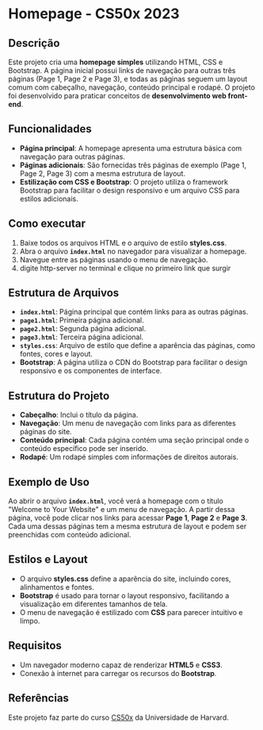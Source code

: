 # Homepage - CS50x 2023

## Descrição

Este projeto cria uma **homepage simples** utilizando HTML, CSS e Bootstrap. A página inicial possui links de navegação para outras três páginas (Page 1, Page 2 e Page 3), e todas as páginas seguem um layout comum com cabeçalho, navegação, conteúdo principal e rodapé. O projeto foi desenvolvido para praticar conceitos de **desenvolvimento web front-end**.

## Funcionalidades

- **Página principal**: A homepage apresenta uma estrutura básica com navegação para outras páginas.
- **Páginas adicionais**: São fornecidas três páginas de exemplo (Page 1, Page 2, Page 3) com a mesma estrutura de layout.
- **Estilização com CSS e Bootstrap**: O projeto utiliza o framework Bootstrap para facilitar o design responsivo e um arquivo CSS para estilos adicionais.

## Como executar

1. Baixe todos os arquivos HTML e o arquivo de estilo **styles.css**.
2. Abra o arquivo **`index.html`** no navegador para visualizar a homepage.
3. Navegue entre as páginas usando o menu de navegação.
4. digite http-server no terminal e clique no primeiro link que surgir

## Estrutura de Arquivos

- **`index.html`**: Página principal que contém links para as outras páginas.
- **`page1.html`**: Primeira página adicional.
- **`page2.html`**: Segunda página adicional.
- **`page3.html`**: Terceira página adicional.
- **`styles.css`**: Arquivo de estilo que define a aparência das páginas, como fontes, cores e layout.
- **Bootstrap**: A página utiliza o CDN do Bootstrap para facilitar o design responsivo e os componentes de interface.

## Estrutura do Projeto

- **Cabeçalho**: Inclui o título da página.
- **Navegação**: Um menu de navegação com links para as diferentes páginas do site.
- **Conteúdo principal**: Cada página contém uma seção principal onde o conteúdo específico pode ser inserido.
- **Rodapé**: Um rodapé simples com informações de direitos autorais.

## Exemplo de Uso

Ao abrir o arquivo **`index.html`**, você verá a homepage com o título "Welcome to Your Website" e um menu de navegação. A partir dessa página, você pode clicar nos links para acessar **Page 1**, **Page 2** e **Page 3**. Cada uma dessas páginas tem a mesma estrutura de layout e podem ser preenchidas com conteúdo adicional.

## Estilos e Layout

- O arquivo **styles.css** define a aparência do site, incluindo cores, alinhamentos e fontes.
- **Bootstrap** é usado para tornar o layout responsivo, facilitando a visualização em diferentes tamanhos de tela.
- O menu de navegação é estilizado com **CSS** para parecer intuitivo e limpo.

## Requisitos

- Um navegador moderno capaz de renderizar **HTML5** e **CSS3**.
- Conexão à internet para carregar os recursos do **Bootstrap**.

## Referências

Este projeto faz parte do curso [CS50x](https://cs50.harvard.edu/x) da Universidade de Harvard.
